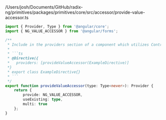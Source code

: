 /Users/josh/Documents/GitHub/radix-ng/primitives/packages/primitives/core/src/accessor/provide-value-accessor.ts
````typescript
import { Provider, Type } from '@angular/core';
import { NG_VALUE_ACCESSOR } from '@angular/forms';

/**
 * Include in the providers section of a component which utilizes ControlValueAccessor to redundant code.
 *
 * ```ts
 * @Directive({
 *   providers: [provideValueAccessor(ExampleDirective)]
 *}
 * export class ExampleDirective{}
 * ```
 */
export function provideValueAccessor(type: Type<never>): Provider {
    return {
        provide: NG_VALUE_ACCESSOR,
        useExisting: type,
        multi: true
    };
}

````
